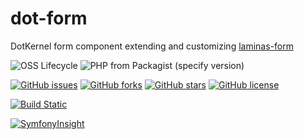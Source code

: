 # dot-form

DotKernel form component extending and customizing [laminas-form](https://github.com/laminas/laminas-form)

![OSS Lifecycle](https://img.shields.io/osslifecycle/dotkernel/dot-form)
![PHP from Packagist (specify version)](https://img.shields.io/packagist/php-v/dotkernel/dot-form/4.2.2)

[![GitHub issues](https://img.shields.io/github/issues/dotkernel/dot-form)](https://github.com/dotkernel/dot-form/issues)
[![GitHub forks](https://img.shields.io/github/forks/dotkernel/dot-form)](https://github.com/dotkernel/dot-form/network)
[![GitHub stars](https://img.shields.io/github/stars/dotkernel/dot-form)](https://github.com/dotkernel/dot-form/stargazers)
[![GitHub license](https://img.shields.io/github/license/dotkernel/dot-form)](https://github.com/dotkernel/dot-form/blob/4.0/LICENSE.md)

[![Build Static](https://github.com/dotkernel/dot-form/actions/workflows/static-analysis.yml/badge.svg?branch=4.0)](https://github.com/dotkernel/dot-form/actions/workflows/static-analysis.yml)

[![SymfonyInsight](https://insight.symfony.com/projects/370a5200-2e49-47da-9988-8e1de8f49502/big.svg)](https://insight.symfony.com/projects/370a5200-2e49-47da-9988-8e1de8f49502)
